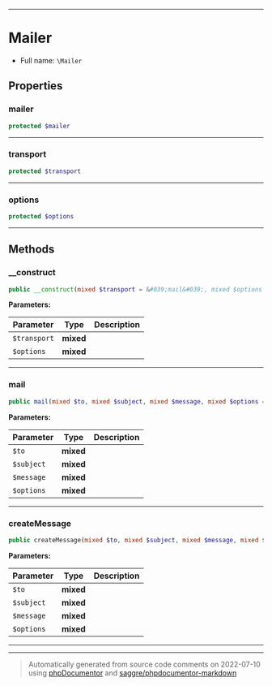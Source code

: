 ***

# Mailer





* Full name: `\Mailer`



## Properties


### mailer



```php
protected $mailer
```






***

### transport



```php
protected $transport
```






***

### options



```php
protected $options
```






***

## Methods


### __construct



```php
public __construct(mixed $transport = &#039;mail&#039;, mixed $options = array()): mixed
```








**Parameters:**

| Parameter | Type | Description |
|-----------|------|-------------|
| `$transport` | **mixed** |  |
| `$options` | **mixed** |  |




***

### mail



```php
public mail(mixed $to, mixed $subject, mixed $message, mixed $options = []): mixed
```








**Parameters:**

| Parameter | Type | Description |
|-----------|------|-------------|
| `$to` | **mixed** |  |
| `$subject` | **mixed** |  |
| `$message` | **mixed** |  |
| `$options` | **mixed** |  |




***

### createMessage



```php
public createMessage(mixed $to, mixed $subject, mixed $message, mixed $options = []): mixed
```








**Parameters:**

| Parameter | Type | Description |
|-----------|------|-------------|
| `$to` | **mixed** |  |
| `$subject` | **mixed** |  |
| `$message` | **mixed** |  |
| `$options` | **mixed** |  |




***


***
> Automatically generated from source code comments on 2022-07-10 using [phpDocumentor](http://www.phpdoc.org/) and [saggre/phpdocumentor-markdown](https://github.com/Saggre/phpDocumentor-markdown)
